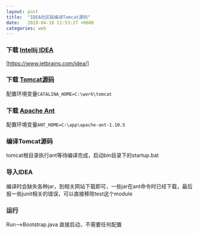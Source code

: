 ```yaml
---
layout: post
title:  "IDEA社区版编译Tomcat源码"
date:   2019-04-18 11:53:27 +0800
categories: web
---
```


###	下载 [Intellij IDEA](https://www.jetbrains.com/idea/)
[https://www.jetbrains.com/idea/]
### 下载 [Tomcat源码](https://github.com/apache/tomcat)
配置环境变量`CATALINA_HOME=C:\work\tomcat`
### 下载 [Apache Ant](http://ant.apache.org/)
配置环境变量`ANT_HOME=C:\app\apache-ant-1.10.5`
### 编译Tomcat源码
tomcat根目录执行ant等待编译完成，启动bin目录下的startup.bat
### 导入IDEA
编译时会缺失各种jar，到相关网站下载即可，一些jar在ant命令时已经下载，最后报一些junit相关的错误，可以直接移除test这个module
### 运行
Run-->Bootstrap.java 直接启动，不需要任何配置







